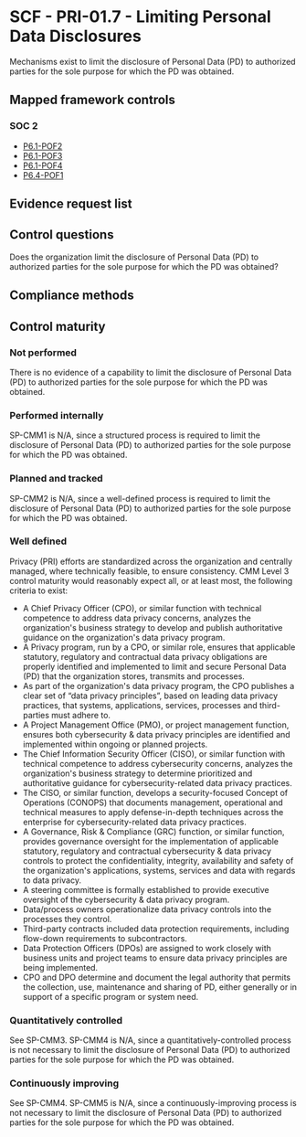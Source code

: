 # SCF - PRI-01.7 - Limiting Personal Data Disclosures
Mechanisms exist to limit the disclosure of Personal Data (PD) to authorized parties for the sole purpose for which the PD was obtained.
## Mapped framework controls
### SOC 2
- [P6.1-POF2](../soc2/p61-pof2.md)
- [P6.1-POF3](../soc2/p61-pof3.md)
- [P6.1-POF4](../soc2/p61-pof4.md)
- [P6.4-POF1](../soc2/p64-pof1.md)

## Evidence request list


## Control questions
Does the organization limit the disclosure of Personal Data (PD) to authorized parties for the sole purpose for which the PD was obtained?

## Compliance methods


## Control maturity
### Not performed
There is no evidence of a capability to limit the disclosure of Personal Data (PD) to authorized parties for the sole purpose for which the PD was obtained.

### Performed internally
SP-CMM1 is N/A, since a structured process is required to limit the disclosure of Personal Data (PD) to authorized parties for the sole purpose for which the PD was obtained.

### Planned and tracked
SP-CMM2 is N/A, since a well-defined process is required to limit the disclosure of Personal Data (PD) to authorized parties for the sole purpose for which the PD was obtained.

### Well defined
Privacy (PRI) efforts are standardized across the organization and centrally managed, where technically feasible, to ensure consistency. CMM Level 3 control maturity would reasonably expect all, or at least most, the following criteria to exist:
- A Chief Privacy Officer (CPO), or similar function with technical competence to address data privacy concerns, analyzes the organization's business strategy to develop and publish authoritative guidance on the organization's data privacy program.
- A Privacy program, run by a CPO, or similar role, ensures that applicable statutory, regulatory and contractual data privacy obligations are properly identified and implemented to limit and secure Personal Data (PD) that the organization stores, transmits and processes.
- As part of the organization's data privacy program, the CPO publishes a clear set of “data privacy principles”, based on leading data privacy practices, that systems, applications, services, processes and third-parties must adhere to.
- A Project Management Office (PMO), or project management function, ensures both cybersecurity & data privacy principles are identified and implemented within ongoing or planned projects.
- The Chief Information Security Officer (CISO), or similar function with technical competence to address cybersecurity concerns, analyzes the organization's business strategy to determine prioritized and authoritative guidance for cybersecurity-related data privacy practices.
- The CISO, or similar function, develops a security-focused Concept of Operations (CONOPS) that documents management, operational and technical measures to apply defense-in-depth techniques across the enterprise for cybersecurity-related data privacy practices.
- A Governance, Risk & Compliance (GRC) function, or similar function, provides governance oversight for the implementation of applicable statutory, regulatory and contractual cybersecurity & data privacy controls to protect the confidentiality, integrity, availability and safety of the organization's applications, systems, services and data with regards to data privacy.
- A steering committee is formally established to provide executive oversight of the cybersecurity & data privacy program.
- Data/process owners operationalize data privacy controls into the processes they control.
- Third-party contracts included data protection requirements, including flow-down requirements to subcontractors.
- Data Protection Officers (DPOs) are assigned to work closely with business units and project teams to ensure data privacy principles are being implemented.
- CPO and DPO determine and document the legal authority that permits the collection, use, maintenance and sharing of PD, either generally or in support of a specific program or system need.

### Quantitatively controlled
See SP-CMM3. SP-CMM4 is N/A, since a quantitatively-controlled process is not necessary to limit the disclosure of Personal Data (PD) to authorized parties for the sole purpose for which the PD was obtained.

### Continuously improving
See SP-CMM4. SP-CMM5 is N/A, since a continuously-improving process is not necessary to limit the disclosure of Personal Data (PD) to authorized parties for the sole purpose for which the PD was obtained.
